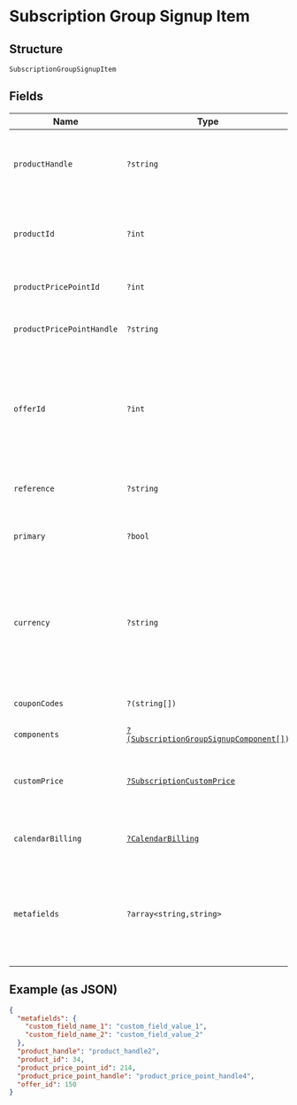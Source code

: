 
# Subscription Group Signup Item

## Structure

`SubscriptionGroupSignupItem`

## Fields

| Name | Type | Tags | Description | Getter | Setter |
|  --- | --- | --- | --- | --- | --- |
| `productHandle` | `?string` | Optional | The API Handle of the product for which you are creating a subscription. Required, unless a `product_id` is given instead. | getProductHandle(): ?string | setProductHandle(?string productHandle): void |
| `productId` | `?int` | Optional | The Product ID of the product for which you are creating a subscription. You can pass either `product_id` or `product_handle`. | getProductId(): ?int | setProductId(?int productId): void |
| `productPricePointId` | `?int` | Optional | The ID of the particular price point on the product. | getProductPricePointId(): ?int | setProductPricePointId(?int productPricePointId): void |
| `productPricePointHandle` | `?string` | Optional | The user-friendly API handle of a product's particular price point. | getProductPricePointHandle(): ?string | setProductPricePointHandle(?string productPricePointHandle): void |
| `offerId` | `?int` | Optional | Use in place of passing product and component information to set up the subscription with an existing offer. May be either the Chargify ID of the offer or its handle prefixed with `handle:` | getOfferId(): ?int | setOfferId(?int offerId): void |
| `reference` | `?string` | Optional | The reference value (provided by your app) for the subscription itelf. | getReference(): ?string | setReference(?string reference): void |
| `primary` | `?bool` | Optional | One of the subscriptions must be marked as primary in the group. | getPrimary(): ?bool | setPrimary(?bool primary): void |
| `currency` | `?string` | Optional | (Optional) If Multi-Currency is enabled and the currency is configured in Chargify, pass it at signup to create a subscription on a non-default currency. Note that you cannot update the currency of an existing subscription. | getCurrency(): ?string | setCurrency(?string currency): void |
| `couponCodes` | `?(string[])` | Optional | An array for all the coupons attached to the subscription. | getCouponCodes(): ?array | setCouponCodes(?array couponCodes): void |
| `components` | [`?(SubscriptionGroupSignupComponent[])`](../../doc/models/subscription-group-signup-component.md) | Optional | - | getComponents(): ?array | setComponents(?array components): void |
| `customPrice` | [`?SubscriptionCustomPrice`](../../doc/models/subscription-custom-price.md) | Optional | (Optional) Used in place of `product_price_point_id` to define a custom price point unique to the subscription | getCustomPrice(): ?SubscriptionCustomPrice | setCustomPrice(?SubscriptionCustomPrice customPrice): void |
| `calendarBilling` | [`?CalendarBilling`](../../doc/models/calendar-billing.md) | Optional | (Optional). Cannot be used when also specifying next_billing_at | getCalendarBilling(): ?CalendarBilling | setCalendarBilling(?CalendarBilling calendarBilling): void |
| `metafields` | `?array<string,string>` | Optional | (Optional) A set of key/value pairs representing custom fields and their values. Metafields will be created “on-the-fly” in your site for a given key, if they have not been created yet. | getMetafields(): ?array | setMetafields(?array metafields): void |

## Example (as JSON)

```json
{
  "metafields": {
    "custom_field_name_1": "custom_field_value_1",
    "custom_field_name_2": "custom_field_value_2"
  },
  "product_handle": "product_handle2",
  "product_id": 34,
  "product_price_point_id": 214,
  "product_price_point_handle": "product_price_point_handle4",
  "offer_id": 150
}
```

